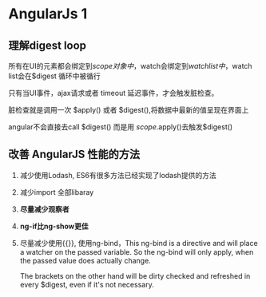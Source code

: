 # AngularJs 1

## 理解digest loop 

所有在UI的元素都会绑定到$scope对象中，$watch会绑定到$watch list中，$watch list会在$digest 循环中被循行

只有当UI事件，ajax请求或者 timeout 延迟事件，才会触发脏检查。

 脏检查就是调用一次 $apply\(\) 或者 $digest\(\),将数据中最新的值呈现在界面上  


angular不会直接去call $digest\(\) 而是用 $scope.$apply\(\)去触发$digest\(\)

## 改善 AngularJS 性能的方法

1. 减少使用Lodash, ES6有很多方法已经实现了lodash提供的方法
2. 减少import 全部libaray 
3. **尽量减少观察者**
4. **ng-if比ng-show更佳**
5. 尽量减少使用{{}}, 使用ng-bind，This ng-bind is a directive and will place a watcher on the passed variable. So the ng-bind will only apply, when the passed value does actually change.

   The brackets on the other hand will be dirty checked and refreshed in every $digest, even if it's not necessary.

